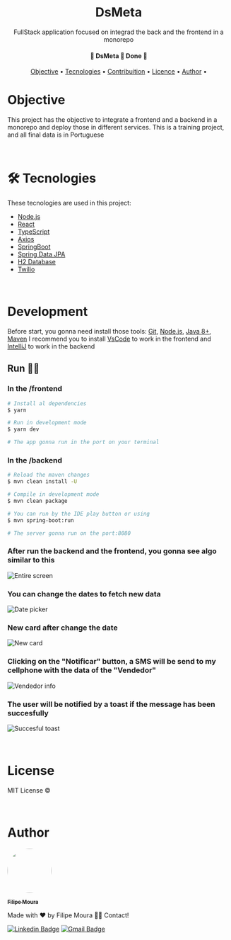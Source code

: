 <h1 align="center"> DsMeta </h1>

<p align="center">FullStack application focused on integrad the back and the frontend in a monorepo</p>


<h4 align="center"> 
	🚧  DsMeta 🚀 Done 🚧
</h4>

<p align="center">
 <a href="#objective">Objective</a> •
 <a href="#tecnologies">Tecnologies</a> • 
 <a href="#contribuition">Contribuition</a> • 
 <a href="#licence">Licence</a> • 
 <a href="#author">Author</a> •
</p>


# Objective

This project has the objective to integrate a frontend and a backend in a monorepo and deploy those in different services. This is a training project, and all final data is in Portuguese

<br>

# 🛠 Tecnologies

These tecnologies are used in this project:

- [Node.js](https://nodejs.org/en/)
- [React](https://pt-br.reactjs.org/)
- [TypeScript](https://www.typescriptlang.org/)
- [Axios](https://axios-http.com/docs/intro)
- [SpringBoot](https://spring.io/projects/spring-boot)
- [Spring Data JPA](https://spring.io/projects/spring-data-jpa)
- [H2 Database](https://www.h2database.com/html/main.html)
- [Twilio](www.twilio.com/docs)

<br>

# Development

Before start, you gonna need install those tools:
[Git](https://git-scm.com), [Node.js](https://nodejs.org/en/),
[Java 8+](https://www.java.com/en), [Maven](https://maven.apache.org)
I recommend you to install [VsCode](https://code.visualstudio.com/) to work in the frontend
and [IntelliJ](https://www.jetbrains.com/idea/) to work in the backend

##  Run 🏃‍♂️

### In the /frontend

```bash
# Install al dependencies
$ yarn

# Run in development mode
$ yarn dev

# The app gonna run in the port on your terminal
```

### In the /backend

```bash
# Reload the maven changes
$ mvn clean install -U

# Compile in development mode
$ mvn clean package

# You can run by the IDE play button or using
$ mvn spring-boot:run

# The server gonna run on the port:8080
```

### After run the backend and the frontend, you gonna see algo similar to this

![Entire screen](/img/fullScreen.png)


### You can change the dates to fetch new data

![Date picker](/img/datepicker.png)


### New card after change the date

![New card](/img/newCard.png)

### Clicking on the "Notificar" button, a SMS will be send to my cellphone with the data of the "Vendedor"

![Vendedor info](/img/smsScreenshot.jpg)

### The user will be notified by a toast if the message has been succesfully

![Succesful toast](/img/succesfulSms.png)

<br>

# License

MIT License ©

<br>

# Author


<a href="https://github.com/Filipey">
 <img style="border-radius: 50%;" src="https://avatars.githubusercontent.com/u/85424389?s=400&u=417925037da99d2637c3714599830ae00c07c99a&v=4" width="100px;" alt=""/>
 <br />
  
 <sub><b> Filipe Moura</b></sub></a>

Made with ❤️ by Filipe Moura 👋🏽 Contact!

[![Linkedin Badge](https://img.shields.io/badge/-Filipe-blue?style=flat-square&logo=Linkedin&logoColor=white&link=https://www.linkedin.com/in/filipeasm/)](https://www.linkedin.com/in/filipeasm/)
[![Gmail Badge](https://img.shields.io/badge/-filipeasm18@gmail.com-c14438?style=flat-square&logo=Gmail&logoColor=white&link=mailto:filipeasm18@gmail.com)](mailto:filipeasm18@gmail.com)
